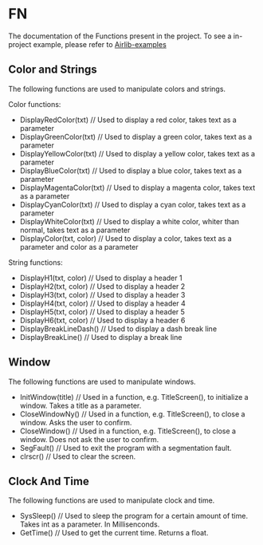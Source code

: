# FN
The documentation of the Functions present in the project.
To see a in-project example, please refer to [Airlib-examples](https://github.com/FBDev64/Airlib-examples)

## Color and Strings
The following functions are used to manipulate colors and strings.

Color functions:
- DisplayRedColor(txt) // Used to display a red color, takes text as a parameter
- DisplayGreenColor(txt) // Used to display a green color, takes text as a parameter
- DisplayYellowColor(txt) // Used to display a yellow color, takes text as a parameter
- DisplayBlueColor(txt) // Used to display a blue color, takes text as a parameter
- DisplayMagentaColor(txt) // Used to display a magenta color, takes text as a parameter
- DisplayCyanColor(txt) // Used to display a cyan color, takes text as a parameter
- DisplayWhiteColor(txt) // Used to display a white color, whiter than normal, takes text as a parameter
- DisplayColor(txt, color) // Used to display a color, takes text as a parameter and color as a parameter

String functions:
- DisplayH1(txt, color) // Used to display a header 1
- DisplayH2(txt, color) // Used to display a header 2
- DisplayH3(txt, color) // Used to display a header 3
- DisplayH4(txt, color) // Used to display a header 4
- DisplayH5(txt, color) // Used to display a header 5
- DisplayH6(txt, color) // Used to display a header 6
- DisplayBreakLineDash() // Used to display a dash break line
- DisplayBreakLine() // Used to display a break line

## Window

The following functions are used to manipulate windows.

- InitWindow(title) // Used in a function, e.g. TitleScreen(), to initialize a window. Takes a title as a parameter.
- CloseWindowNy() // Used in a function, e.g. TitleScreen(), to close a window. Asks the user to confirm.
- CloseWindow() // Used in a function, e.g. TitleScreen(), to close a window. Does not ask the user to confirm.
- SegFault() // Used to exit the program with a segmentation fault.
- clrscr() // Used to clear the screen.

## Clock And Time

The following functions are used to manipulate clock and time.

- SysSleep() // Used to sleep the program for a certain amount of time. Takes int as a parameter. In Millisenconds.
- GetTime() // Used to get the current time. Returns a float.
